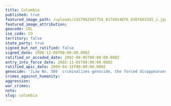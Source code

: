 ```yaml
---
title: Colombia
published: true
featured_image_path: /uploads/1427982507754_8174914876_830f6033d5_z.jpg
featured_image_attribution:
geocode: COL
iso_code: CO
territory: false
state_party: true
signed_but_not_ratified: false
signed_date: 1998-12-09T00:00:00.000Z
ratified_or_acceded_date: 2002-08-05T00:00:00.000Z
entry_into_force_date: 2002-11-01T00:00:00.000Z
ratified_apic_date: 2009-04-15T00:00:00.000Z
genocide: '[Law No. 589  criminalizes genocide, the forced disappearance, forced displacement and torture;and other provisions, Article 322](https://iccdb.hrlc.net/data/doc/480/)'
crimes_against_humanity:
aggression:
war_crimes:
note:
slug: colombia
---
```



